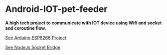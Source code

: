 # Android-IOT-pet-feeder
**A high tech project to communicate with IOT device using Wifi and socket and coroutine flow.**


[See Arduino ESP8266 Project](https://github.com/viamgr/ESP8266-Pet-Feeder "See Arduino ESP8266 Project")

[See NodeJs Socket Bridge](https://github.com/viamgr/IOT-socket-Brindge "See NodeJs Socket Bridge")
